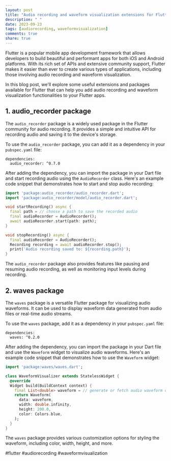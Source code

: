 ```yaml
---
layout: post
title: "Audio recording and waveform visualization extensions for Flutter"
description: " "
date: 2023-09-23
tags: [audiorecording, waveformvisualization]
comments: true
share: true
---
```


Flutter is a popular mobile app development framework that allows developers to build beautiful and performant apps for both iOS and Android platforms. With its rich set of APIs and extensive community support, Flutter makes it easier than ever to create various types of applications, including those involving audio recording and waveform visualization.

In this blog post, we'll explore some useful extensions and packages available for Flutter that can help you add audio recording and waveform visualization functionalities to your Flutter apps.

## 1. audio_recorder package

The `audio_recorder` package is a widely used package in the Flutter community for audio recording. It provides a simple and intuitive API for recording audio and saving it to the device's storage.

To use the `audio_recorder` package, you can add it as a dependency in your `pubspec.yaml` file:

```
dependencies:
  audio_recorder: ^0.7.0
```

After adding the dependency, you can import the package in your Dart file and start recording audio using the `AudioRecorder` class. Here's an example code snippet that demonstrates how to start and stop audio recording:

```dart
import 'package:audio_recorder/audio_recorder.dart';
import 'package:audio_recorder/model/audio_recorder.dart';

void startRecording() async {
  final path = // choose a path to save the recorded audio
  final audioRecorder = AudioRecorder();
  await audioRecorder.start(path: path);
}

void stopRecording() async {
  final audioRecorder = AudioRecorder();
  Recording recording = await audioRecorder.stop();
  print('Audio recording saved to: ${recording.path}');
}
```

The `audio_recorder` package also provides features like pausing and resuming audio recording, as well as monitoring input levels during recording.

## 2. waves package

The `waves` package is a versatile Flutter package for visualizing audio waveforms. It can be used to display waveform data generated from audio files or real-time audio streams.

To use the `waves` package, add it as a dependency in your `pubspec.yaml` file:

```
dependencies:
  waves: ^0.2.0
```

After adding the dependency, you can import the package in your Dart file and use the `Waveform` widget to visualize audio waveforms. Here's an example code snippet that demonstrates how to use the `Waveform` widget:

```dart
import 'package:waves/waves.dart';

class WaveformVisualizer extends StatelessWidget {
  @override
  Widget build(BuildContext context) {
    final List<double> waveform = // generate or fetch audio waveform data
    return Waveform(
      data: waveform,
      width: double.infinity,
      height: 200.0,
      color: Colors.blue,
    );
  }
}
```

The `waves` package provides various customization options for styling the waveform, including color, width, height, and more.

#flutter #audiorecording #waveformvisualization